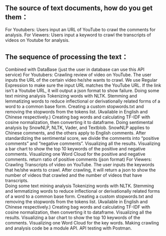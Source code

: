 ## The source of text documents, how do you get them：
  For Youtubers: 
    Users input an URL of YouTube to crawl the comments for analysis.
  For Viewers:
	  Users input a keyword to crawl the transcripts of videos on Youtube for analysis.
 
## The sequence of processing the text：
  Combined with DataBase (just the user in database can use this API service)
  For Youtubers: 
    Crawling review of video on YouTube. 
    The user inputs the URL of the certain video he/she wants to crawl.
    We use Regular Expression to make sure the input URL matches the YouTube URL. If the link isn’t a Youtube URL, it will output a json format to show failure.
    Doing some text mining analysis 
    Tokenizing words with NLTK.
    Stemming and lemmatizing words to reduce inflectional or derivationally related forms of a word to a common base form.
    Creating a custom stopwords.txt and removing the stopwords from the tokens list. (Available in English and Chinese respectively.)
    Creating bag words and calculating TF-IDF with cosine normalization, then converting it to dataframe.
    Doing sentimental analysis by SnowNLP, NLTK, Vader, and Textblob. SnowNLP applies to  Chinese comments, and the others apply to English comments. 
    After standardizing the sentimental score, we divide the comments into “positive comments” and “negative comments”.
    Visualizing all the results.
    Visualizing a bar chart to show the top 10 keywords of the positive and negative comments.
    Visualizing one Word Cloud for the positive and negative comments.
    return ratio of positive comments (json format)
  For Viewers:
    Crawling Transcripts of video on YouTube. 
    The user inputs the keywords that he/she wants to crawl.
    After crawling, it will return a json to show the number of videos that crawled and the number of videos that have transcripts.  
    Doing some text mining analysis 
    Tokenizing words with NLTK.
    Stemming and lemmatizing words to reduce inflectional or derivationally related forms of a word to a common base form.
    Creating a custom stopwords.txt and removing the stopwords from the tokens list. (Available in English and Chinese respectively.)
    Creating bag words and calculating TF-IDF with cosine normalization, then converting it to dataframe.
    Visualizing all the results.
    Visualizing a bar chart to show the top 10 keywords of the comments.
    Visualizing one Word Cloud for the key words.
    Making crawling and analysis code be a module API.
    API testing with Postman.

